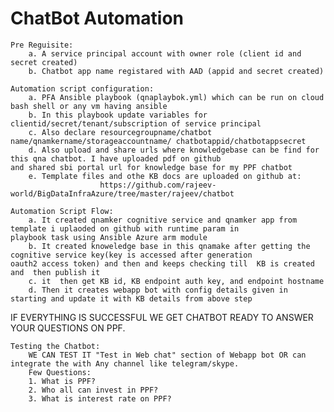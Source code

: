 # ChatBot Automation

	Pre Reguisite: 
		a. A service principal account with owner role (client id and secret created)
		b. Chatbot app name registared with AAD (appid and secret created)

	Automation script configuration:  
		a. PFA Ansible playbook (qnaplaybok.yml) which can be run on cloud bash shell or any vm having ansible
		b. In this playbook update variables for clientid/secret/tenant/subscription of service principal
		c. Also declare resourcegroupname/chatbot name/qnamkername/storageaccountname/ chatbotappid/chatbotappsecret
		d. Also upload and share urls where knowledgebase can be find for this qna chatbot. I have uploaded pdf on github                                and shared sbi portal url for knowledge base for my PPF chatbot
		e. Template files and othe KB docs are uploaded on github at: 
                        https://github.com/rajeev-world/BigDataInfraAzure/tree/master/rajeev/chatbot

	Automation Script Flow:
		a. It created qnamker cognitive service and qnamker app from template i uplaoded on github with runtime param in                              playbook task using Ansible Azure arm module
		b. It created knoweledge base in this qnamake after getting the cognitive service key(key is accessed after generation   		     oauth2 access token) and then and keeps checking till  KB is created and  then publish it
		c. it  then get KB id, KB endpoint auth key, and endpoint hostname 
		d. Then it creates webapp bot with config details given in starting and update it with KB details from above step

IF EVERYTHING IS SUCCESSFUL WE GET CHATBOT READY TO ANSWER YOUR QUESTIONS ON PPF.

	Testing the Chatbot:
		WE CAN TEST IT "Test in Web chat" section of Webapp bot OR can integrate the with Any channel like telegram/skype. 
		Few Questions:
		1. What is PPF?
		2. Who all can invest in PPF?
		3. What is interest rate on PPF?


				

